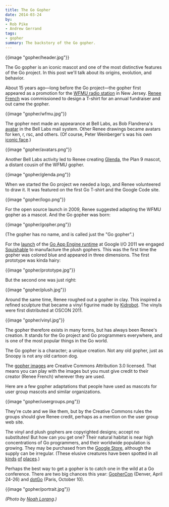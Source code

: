 ```yaml
---
title: The Go Gopher
date: 2014-03-24
by:
- Rob Pike
- Andrew Gerrand
tags:
- gopher
summary: The backstory of the Go gopher.
---
```



{{image "gopher/header.jpg"}}

The Go gopher is an iconic mascot and one of the most distinctive features of the Go project.
In this post we'll talk about its origins,
evolution, and behavior.

About 15 years ago—long before the Go project—the gopher first appeared as
a promotion for the [WFMU radio station](https://wfmu.org/) in New Jersey.
[Renee French](http://reneefrench.blogspot.com) was commissioned to
design a T-shirt for an annual fundraiser and out came the gopher.

{{image "gopher/wfmu.jpg"}}

The gopher next made an appearance at Bell Labs,
as Bob Flandrena's [avatar](https://research.swtch.com/face) in the Bell Labs mail system.
Other Renee drawings became avatars for ken, r, rsc, and others.
(Of course, Peter Weinberger's was his own [iconic face](http://spinroot.com/pico/pjw.html).)

{{image "gopher/avatars.png"}}

Another Bell Labs activity led to Renee creating [Glenda](https://9p.io/plan9/glenda.html),
the Plan 9 mascot, a distant cousin of the WFMU gopher.

{{image "gopher/glenda.png"}}

When we started the Go project we needed a logo,
and Renee volunteered to draw it.
It was featured on the first Go T-shirt and the Google Code site.

{{image "gopher/logo.png"}}

For the open source launch in 2009, Renee suggested adapting the WFMU gopher as a mascot. And the Go gopher was born:

{{image "gopher/gopher.png"}}

(The gopher has no name, and is called just the "Go gopher".)

For the [launch](https://www.youtube.com/watch?v=-i0hat7pdpk#t=24m40s)
of the [Go App Engine runtime](https://developers.google.com/appengine/docs/go) at
Google I/O 2011 we engaged [Squishable](http://squishable.com) to manufacture the plush gophers.
This was the first time the gopher was colored blue and appeared in three dimensions.
The first prototype was kinda hairy:

{{image "gopher/prototype.jpg"}}

But the second one was just right:

{{image "gopher/plush.jpg"}}

Around the same time, Renee roughed out a gopher in clay.
This inspired a refined sculpture that became a vinyl figurine made by [Kidrobot](http://www.kidrobot.com/).
The vinyls were first distributed at OSCON 2011.

{{image "gopher/vinyl.jpg"}}

The gopher therefore exists in many forms,
but has always been Renee's creation.
It stands for the Go project and Go programmers everywhere,
and is one of the most popular things in the Go world.

The Go gopher is a character; a unique creation. Not any old gopher, just as Snoopy is not any old cartoon dog.

The [gopher images](/doc/gopher/) are Creative Commons
Attribution 3.0 licensed.
That means you can play with the images but you must give credit to their
creator (Renee French) wherever they are used.

Here are a few gopher adaptations that people have used as mascots for user group mascots and similar organizations.

{{image "gopher/usergroups.png"}}

They're cute and we like them, but by the Creative Commons rules the groups
should give Renee credit,
perhaps as a mention on the user group web site.

The vinyl and plush gophers are copyrighted designs;
accept no substitutes!
But how can you get one? Their natural habitat is near high concentrations of Go programmers,
and their worldwide population is growing.
They may be purchased from the [Google Store](https://www.googlemerchandisestore.com/Google+Redesign/Fun/Go+Gopher+Blue+Squishable.axd?cid=1399),
although the supply can be irregular.
(These elusive creatures have been spotted in all [kinds](http://www.flickr.com/photos/pinkhamsters/sets/72157627910426064/) [of](https://plus.google.com/107966629974328136037/posts/TcFA9zHzQB8) [places](https://twitter.com/goroutine).)

Perhaps the best way to get a gopher is to catch one in the wild at a Go conference.
There are two big chances this year: [GopherCon](http://gophercon.com/) (Denver,
April 24-26) and [dotGo](http://dotgo.eu) (Paris, October 10).

{{image "gopher/portrait.jpg"}}

_(Photo by_ [_Noah Lorang_](https://twitter.com/noahhlo/status/437395572081688576)_.)_
